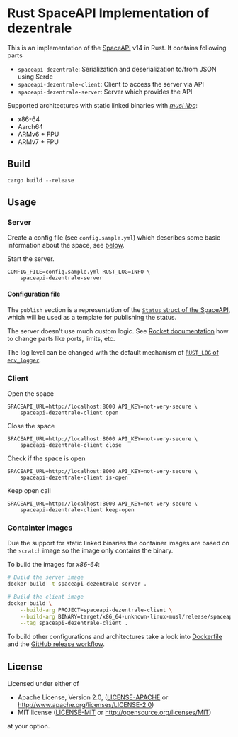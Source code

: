 # Rust SpaceAPI Implementation of dezentrale

This is an implementation of the [SpaceAPI](https://spaceapi.io/) v14 in Rust. It contains following parts

- `spaceapi-dezentrale`: Serialization and deserialization to/from JSON using Serde
- `spaceapi-dezentrale-client`: Client to access the server via API
- `spaceapi-dezentrale-server`: Server which provides the API

Supported architectures with static linked binaries with [*musl libc*](https://musl.libc.org/):

* x86-64
* Aarch64
* ARMv6 + FPU
* ARMv7 + FPU

## Build

```
cargo build --release
```

## Usage

### Server

Create a config file (see `config.sample.yml`) which describes some basic information about the space, see [below](#Configuration).

Start the server.

```
CONFIG_FILE=config.sample.yml RUST_LOG=INFO \
    spaceapi-dezentrale-server
```

#### Configuration file

The `publish` section is a representation of the [`Status` struct of the SpaceAPI](https://spaceapi.io/docs/), which will be used as a template for publishing the status.

The server doesn't use much custom logic. See [Rocket documentation](https://rocket.rs/v0.5-rc/guide/configuration/#configuration) how to change parts like ports, limits, etc.

The log level can be changed with the default mechanism of [`RUST_LOG` of `env_logger`](https://docs.rs/env_logger/0.10.0/env_logger/#enabling-logging).

### Client

Open the space

```
SPACEAPI_URL=http://localhost:8000 API_KEY=not-very-secure \
    spaceapi-dezentrale-client open
```

Close the space

```
SPACEAPI_URL=http://localhost:8000 API_KEY=not-very-secure \
    spaceapi-dezentrale-client close
```

Check if the space is open

```
SPACEAPI_URL=http://localhost:8000 API_KEY=not-very-secure \
    spaceapi-dezentrale-client is-open
```

Keep open call

```
SPACEAPI_URL=http://localhost:8000 API_KEY=not-very-secure \
    spaceapi-dezentrale-client keep-open
```

### Containter images

Due the support for static linked binaries the container images are based on the `scratch` image so the image only contains the binary.

To build the images for *x86-64*:

```sh
# Build the server image
docker build -t spaceapi-dezentrale-server .

# Build the client image
docker build \
    --build-arg PROJECT=spaceapi-dezentrale-client \
    --build-arg BINARY=target/x86_64-unknown-linux-musl/release/spaceapi-dezentrale-client \
    --tag spaceapi-dezentrale-client .
```

To build other configurations and architectures take a look into [Dockerfile](Dockerfile) and the [GitHub release workflow](.github/workflows/release.yml).

## License

Licensed under either of

 * Apache License, Version 2.0, ([LICENSE-APACHE](LICENSE-APACHE) or http://www.apache.org/licenses/LICENSE-2.0)
 * MIT license ([LICENSE-MIT](LICENSE-MIT) or http://opensource.org/licenses/MIT)

at your option.
